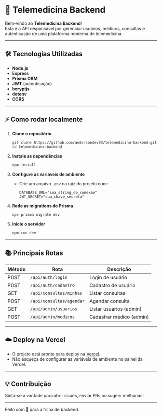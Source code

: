 # 🚀 Telemedicina Backend

Bem-vindo ao **Telemedicina Backend**!  
Esta é a API responsável por gerenciar usuários, médicos, consultas e autenticação de uma plataforma moderna de telemedicina.

---

## 🛠️ Tecnologias Utilizadas

- **Node.js**
- **Express**
- **Prisma ORM**
- **JWT** (autenticação)
- **bcryptjs**
- **dotenv**
- **CORS**

---

## ⚡ Como rodar localmente

1. **Clone o repositório**
   ```bash
   git clone https://github.com/andersondev93/telemedicina-backend.git
   cd telemedicina-backend
   ```

2. **Instale as dependências**
   ```bash
   npm install
   ```

3. **Configure as variáveis de ambiente**
   - Crie um arquivo `.env` na raiz do projeto com:
     ```
     DATABASE_URL="sua_string_de_conexao"
     JWT_SECRET="sua_chave_secreta"
     ```

4. **Rode as migrations do Prisma**
   ```bash
   npx prisma migrate dev
   ```

5. **Inicie o servidor**
   ```bash
   npm run dev
   ```

---

## 📚 Principais Rotas

| Método | Rota                        | Descrição                     |
|--------|-----------------------------|-------------------------------|
| POST   | `/api/auth/login`           | Login de usuário              |
| POST   | `/api/auth/cadastro`        | Cadastro de usuário           |
| GET    | `/api/consultas/minhas`     | Listar consultas              |
| POST   | `/api/consultas/agendar`    | Agendar consulta              |
| GET    | `/api/admin/usuarios`       | Listar usuários (admin)       |
| POST   | `/api/admin/medicos`        | Cadastrar médico (admin)      |

---

## ☁️ Deploy na Vercel

- O projeto está pronto para deploy na [Vercel](https://vercel.com/).
- Não esqueça de configurar as variáveis de ambiente no painel da Vercel.

---

## 💡 Contribuição

Sinta-se à vontade para abrir issues, enviar PRs ou sugerir melhorias!

---

Feito com 💙 para a trilha de backend.
